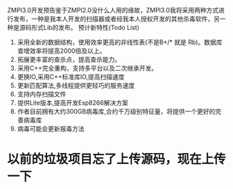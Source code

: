 ZMPI3.0开发预告鉴于ZMPI2.0没什么人用的缘故，ZMPI3.0我将采用两种方式进行发布，一种是我本人开发的扫描器或者经我本人授权开发的其他杀毒软件，另一种是源码形式Lib的发布。
预计新特性(Todo List)
1. 采用全新的数据结构，使用效率更高的非线性表(不是B+/* 就是 Rb)。数据库查增效率将提高2000倍及以上。
2. 拓展更丰富的查杀点，提高查杀能力。
3. 采用C++完全重构，支持多平台以及二次继承开发。
4. 更换IO,采用C++标准库IO,提高扫描速度
5. 更新匹配算法,多线程提供更轻巧的服务速度
6. 支持内存扫描文件
7. 提供Lite版本,提高开发Esp8266解决方案
8. 作者目前拥有大约300GB病毒库,合约千万级别特征量，将提供一个更好的完善病毒库
9. 病毒可能会更新报毒方法

# 以前的垃圾项目忘了上传源码，现在上传一下
